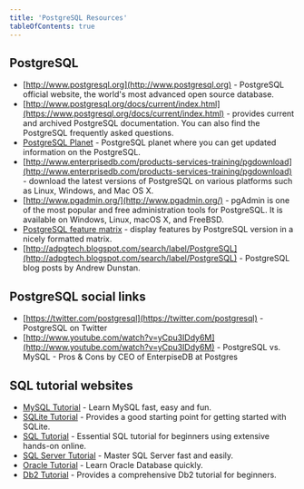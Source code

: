 ```yaml
---
title: 'PostgreSQL Resources'
tableOfContents: true
---
```



## PostgreSQL

- [http://www.postgresql.org](http://www.postgresql.org) - PostgreSQL official website, the world's most advanced open source database.
- [http://www.postgresql.org/docs/current/index.html](https://www.postgresql.org/docs/current/index.html) - provides current and archived PostgreSQL documentation. You can also find the PostgreSQL frequently asked questions.
- [PostgreSQL Planet](https://planet.postgresql.org/) - PostgreSQL planet where you can get updated information on the PostgreSQL.
- [http://www.enterprisedb.com/products-services-training/pgdownload](http://www.enterprisedb.com/products-services-training/pgdownload) - download the latest versions of PostgreSQL on various platforms such as Linux, Windows, and Mac OS X.
- [http://www.pgadmin.org/](http://www.pgadmin.org/) - pgAdmin is one of the most popular and free administration tools for PostgreSQL. It is available on Windows, Linux, macOS X, and FreeBSD.
- [PostgreSQL feature matrix](https://www.postgresql.org/about/featurematrix/) - display features by PostgreSQL version in a nicely formatted matrix.
- [http://adpgtech.blogspot.com/search/label/PostgreSQL](http://adpgtech.blogspot.com/search/label/PostgreSQL) - PostgreSQL blog posts by Andrew Dunstan.

## PostgreSQL social links

- [https://twitter.com/postgresql](https://twitter.com/postgresql) - PostgreSQL on Twitter
- [http://www.youtube.com/watch?v=yCpu3IDdy6M](http://www.youtube.com/watch?v=yCpu3IDdy6M) - PostgreSQL vs. MySQL - Pros & Cons by CEO of EnterpiseDB at Postgres

## SQL tutorial websites

- [MySQL Tutorial](http://www.mysqltutorial.org/ "MySQL Tutorial") - Learn MySQL fast, easy and fun.
- [SQLite Tutorial](https:/www.sqlitetutorial.net) - Provides a good starting point for getting started with SQLite.
- [SQL Tutorial](http://www.sqltutorial.org/ "SQL Tutorial") - Essential SQL tutorial for beginners using extensive hands-on online.
- [SQL Server Tutorial](http://www.sqlservertutorial.net/ "SQL Server Tutorial") - Master SQL Server fast and easily.
- [Oracle Tutorial](http://www.oracletutorial.com/ "Oracle Tutorial") - Learn Oracle Database quickly.
- [Db2 Tutorial](https://www.db2tutorial.com/ "Db2 Tutorial") - Provides a comprehensive Db2 tutorial for beginners.
